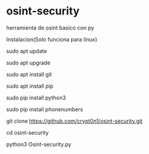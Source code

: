 # osint-security

herramienta de osint basico con py








Instalacion(Solo funciona para linux)

sudo apt update

sudo apt upgrade

sudo apt install git

sudo apt install pip

sudo pip install python3

sudo pip install phonenumbers

git clone https://github.com/crypt0n1/osint-security.git

cd osint-security

python3 Osint-security.py
